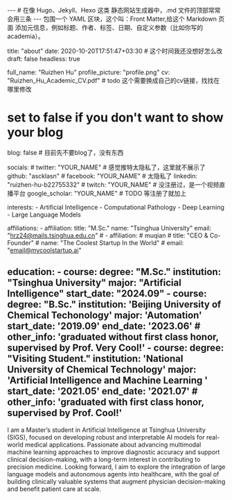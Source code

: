 ---  # 在像 Hugo、Jekyll、Hexo 这类 静态网站生成器中，.md 文件的顶部常常会用三条 --- 包围一个 YAML 区块，这个叫：Front Matter,给这个 Markdown 页面 添加元信息，例如标题、作者、标签、日期、自定义参数（比如你写的 academia）。

title: "about"
date: 2020-10-20T17:51:47+03:30   # 这个时间我还没想好怎么改
draft: false
headless: true

full_name: "Ruizhen Hu"
profile_picture: "profile.png"
cv: "Ruizhen_Hu_Academic_CV.pdf"  # todo 这个需要换成自己的cv链接，找找在哪里修改

# set to false if you don't want to show your blog

blog: false  # 目前先不要blog了，没有东西

socials:
    # twitter: "YOUR_NAME"  # 感觉推特太隐私了，这里就不展示了
    github: "ascklasn"
    # facebook: "YOUR_NAME"    # 太隐私了
    linkedin: "ruizhen-hu-b22755332"
    # twitch: "YOUR_NAME"       # 没注册过，是一个视频直播平台
    google_scholar: "YOUR_NAME"   # TODO 等注册了就加上

interests:
    - Artificial Intelligence
    - Computational Pathology
    - Deep Learning
    - Large Language Models

affiliations:
    - affiliation:
        title: "M.Sc."
        name: "Tsinghua University"
        email: "<hrz24@mails.tsinghua.edu.cn>"
    # - affiliation:  # muqian
    #     title: "CEO & Co-Founder"
    #     name: "The Coolest Startup In the World"
    #     email: "<email@mycoolstartup.ai>"

education:
    - course:
        degree: "M.Sc."
        institution:  "Tsinghua University"
        major: "Artificial Intelligence"
        start_date: "2024.09"
    - course:
        degree: "B.Sc."
        institution: 'Beijing University of Chemical Techonology'
        major: 'Automation'
        start_date: '2019.09'
        end_date: '2023.06'
        # other_info: 'graduated without first class honor, supervised by Prof. Very Cool!'
    - course:
        degree: "Visiting Student."
        institution: 'National University of Chemical Technology'
        major: 'Artificial Intelligence and Machine Learning '
        start_date: '2021.05'
        end_date: '2021.07'
        # other_info: 'graduated with first class honor, supervised by Prof.  Cool!'
---

I am a Master’s student in Artificial Intelligence at Tsinghua University (SIGS), focused on developing robust and
interpretable AI models for real-world medical applications. Passionate about advancing multimodal machine
learning approaches to improve diagnostic accuracy and support clinical decision-making, with a long-term interest in
contributing to precision medicine. Looking forward, I aim to explore the integration of large language models and
autonomous agents into healthcare, with the goal of building clinically valuable systems that augment physician
decision-making and benefit patient care at scale.

<!-- todo 加上 Jinxi Xiang 和 Yi Li 老师，然后使用超链接链接两人的主页 -->
